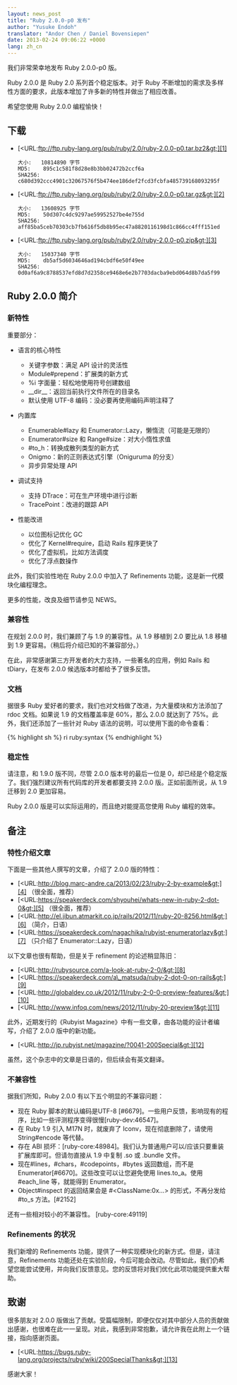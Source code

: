```yaml
---
layout: news_post
title: "Ruby 2.0.0-p0 发布"
author: "Yusuke Endoh"
translator: "Andor Chen / Daniel Bovensiepen"
date: 2013-02-24 09:06:22 +0000
lang: zh_cn
---
```


我们非常荣幸地发布 Ruby 2.0.0-p0 版。

Ruby 2.0.0 是 Ruby 2.0 系列首个稳定版本。对于 Ruby 不断增加的需求及多样性方面的要求，此版本增加了许多新的特性并做出了相应改善。

希望您使用 Ruby 2.0.0 编程愉快！

## 下载

* [&lt;URL:ftp://ftp.ruby-lang.org/pub/ruby/2.0/ruby-2.0.0-p0.tar.bz2&gt;][1]

      大小:   10814890 字节
      MD5:    895c1c581f8d28e8b3bb02472b2ccf6a
      SHA256: c680d392ccc4901c32067576f5b474ee186def2fcd3fcbfa485739168093295f

* [&lt;URL:ftp://ftp.ruby-lang.org/pub/ruby/2.0/ruby-2.0.0-p0.tar.gz&gt;][2]

      大小:   13608925 字节
      MD5:    50d307c4dc9297ae59952527be4e755d
      SHA256: aff85ba5ceb70303cb7fb616f5db8b95ec47a8820116198d1c866cc4fff151ed

* [&lt;URL:ftp://ftp.ruby-lang.org/pub/ruby/2.0/ruby-2.0.0-p0.zip&gt;][3]

      大小:   15037340 字节
      MD5:    db5af5d6034646ad194cbdf6e50f49ee
      SHA256: 0d0af6a9c8788537efd8d7d2358ce9468e6e2b7703dacba9ebd064d8b7da5f99

## Ruby 2.0.0 简介

### 新特性

重要部分：

* 语言的核心特性
  * 关键字参数：满足 API 设计的灵活性
  * Module#prepend：扩展类的新方式
  * %i 字面量：轻松地使用符号创建数组
  * \_\_dir\_\_：返回当前执行文件所在的目录名
  * 默认使用 UTF-8 编码：没必要再使用编码声明注释了

* 内置库
  * Enumerable#lazy 和 Enumerator::Lazy，懒惰流（可能是无限的）
  * Enumerator#size 和 Range#size：对大小惰性求值
  * \#to\_h：转换成散列类型的新方式
  * Onigmo：新的正则表达式引擎（Oniguruma 的分支）
  * 异步异常处理 API

* 调试支持
  * 支持 DTrace：可在生产环境中进行诊断
  * TracePoint：改进的跟踪 API

* 性能改进
  * 以位图标记优化 GC
  * 优化了 Kernel#require，启动 Rails 程序更快了
  * 优化了虚拟机，比如方法调度
  * 优化了浮点数操作

此外，我们实验性地在 Ruby 2.0.0 中加入了 Refinements 功能，这是新一代模块化编程理念。

更多的性能，改良及细节请参见 NEWS。

### 兼容性

在规划 2.0.0 时，我们兼顾了与 1.9 的兼容性。从 1.9 移植到 2.0 要比从 1.8 移植到 1.9 更容易。（稍后将介绍已知的不兼容部分。）

在此，非常感谢第三方开发者的大力支持，一些著名的应用，例如 Rails 和 tDiary，在发布 2.0.0 候选版本时都给予了很多反馈。

### 文档

据很多 Ruby 爱好者的要求，我们也对文档做了改进，为大量模块和方法添加了 rdoc 文档。如果说 1.9 的文档覆盖率是 60%，那么 2.0.0 就达到了 75%。此外，我们还添加了一些针对 Ruby 语法的说明，可以使用下面的命令查看：

{% highlight sh %}
ri ruby:syntax
{% endhighlight %}

### 稳定性

请注意，和 1.9.0 版不同，尽管 2.0.0 版本号的最后一位是 0，却已经是个稳定版了。我们强烈建议所有代码库的开发者都要支持 2.0.0 版。正如前面所说，从 1.9 迁移到 2.0 更加容易。

Ruby 2.0.0 版是可以实际运用的，而且绝对能提高您使用 Ruby 编程的效率。

## 备注

### 特性介绍文章

下面是一些其他人撰写的文章，介绍了 2.0.0 版的特性：

* [&lt;URL:http://blog.marc-andre.ca/2013/02/23/ruby-2-by-example&gt;][4]
  （很全面，推荐）
* [&lt;URL:https://speakerdeck.com/shyouhei/whats-new-in-ruby-2-dot-0&gt;][5]
  （很全面，推荐）
* [&lt;URL:http://el.jibun.atmarkit.co.jp/rails/2012/11/ruby-20-8256.html&gt;][6]
  （简介，日语）
* [&lt;URL:https://speakerdeck.com/nagachika/rubyist-enumeratorlazy&gt;][7]
  （只介绍了 Enumerator::Lazy，日语）

以下文章也很有帮助，但是关于 refinement 的论述稍显陈旧：

* [&lt;URL:http://rubysource.com/a-look-at-ruby-2-0/&gt;][8]
* [&lt;URL:https://speakerdeck.com/a\_matsuda/ruby-2-dot-0-on-rails&gt;][9]
* [&lt;URL:http://globaldev.co.uk/2012/11/ruby-2-0-0-preview-features/&gt;][10]
* [&lt;URL:http://www.infoq.com/news/2012/11/ruby-20-preview1&gt;][11]

此外，近期发行的《Rubyist Magazine》中有一些文章，由各功能的设计者编写，介绍了 2.0.0 版中的新功能。

* [&lt;URL:http://jp.rubyist.net/magazine/?0041-200Special&gt;][12]

虽然，这个杂志中的文章是日语的，但后续会有英文翻译。

### 不兼容性

据我们所知，Ruby 2.0.0 有以下五个明显的不兼容问题：

* 现在 Ruby 脚本的默认编码是UTF-8 \[#6679\]。一些用户反馈，影响现有的程序，比如一些评测程序变得很慢\[ruby-dev:46547\]。
* 在 Ruby 1.9 引入 M17N 时，就废弃了 Iconv，现在彻底删除了，请使用 String#encode 等代替。
* 存在 ABI 损坏：\[ruby-core:48984\]。我们认为普通用户可以/应该只要重装扩展库即可。但请勿直接从 1.9 中复制 .so 或 .bundle 文件。
* 现在\#lines，\#chars，\#codepoints，\#bytes 返回数组，而不是 Enumerator\[#6670\]。这些改变可以让您避免使用 lines.to\_a。使用 #each\_line 等，就能得到 Enumerator。
* Object#inspect 的返回结果会是 #&lt;ClassName:0x...&gt; 的形式，不再分发给 #to\_s 方法。\[#2152\]

还有一些相对较小的不兼容性。
\[ruby-core:49119\]

### Refinements 的状况

我们新增的 Refinements 功能，提供了一种实现模块化的新方式。但是，请注意，Refinements 功能还处在实验阶段，今后可能会改动。尽管如此，我们仍希望您能尝试使用，并向我们反馈意见。您的反馈将对我们优化此项功能提供重大帮助。

## 致谢

很多朋友对 2.0.0 版做出了贡献。受篇幅限制，即便仅仅对其中部分人员的贡献做出感谢，也很难在此一一呈现。对此，我感到非常抱歉，请允许我在此附上一个链接，指向感谢页面。

* [&lt;URL:https://bugs.ruby-lang.org/projects/ruby/wiki/200SpecialThanks&gt;][13]

感谢大家！



[1]: ftp://ftp.ruby-lang.org/pub/ruby/2.0/ruby-2.0.0-p0.tar.bz2
[2]: ftp://ftp.ruby-lang.org/pub/ruby/2.0/ruby-2.0.0-p0.tar.gz
[3]: ftp://ftp.ruby-lang.org/pub/ruby/2.0/ruby-2.0.0-p0.zip
[4]: http://blog.marc-andre.ca/2013/02/23/ruby-2-by-example
[5]: https://speakerdeck.com/shyouhei/whats-new-in-ruby-2-dot-0
[6]: http://el.jibun.atmarkit.co.jp/rails/2012/11/ruby-20-8256.html
[7]: https://speakerdeck.com/nagachika/rubyist-enumeratorlazy
[8]: http://rubysource.com/a-look-at-ruby-2-0/
[9]: https://speakerdeck.com/a_matsuda/ruby-2-dot-0-on-rails
[10]: http://globaldev.co.uk/2012/11/ruby-2-0-0-preview-features/
[11]: http://www.infoq.com/news/2012/11/ruby-20-preview1
[12]: http://jp.rubyist.net/magazine/?0041-200Special
[13]: https://bugs.ruby-lang.org/projects/ruby/wiki/200SpecialThanks
